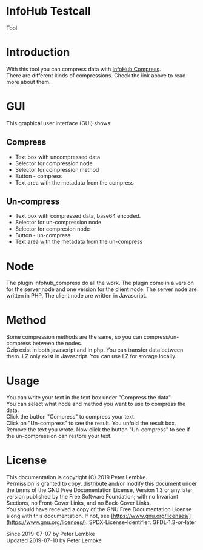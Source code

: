 # InfoHub Testcall

Tool

# Introduction

With this tool you can compress data with [InfoHub Compress](plugin,infohub_compress).  
There are different kinds of compressions. Check the link above to read more about them.

# GUI

This graphical user interface (GUI) shows:

## Compress

* Text box with uncompressed data
* Selector for compression node
* Selector for compression method
* Button - compress
* Text area with the metadata from the compress

## Un-compress

* Text box with compressed data, base64 encoded.
* Selector for un-compression node
* Selector for compresion node
* Button - un-compress
* Text area with the metadata from the un-compress

# Node

The plugin infohub_compress do all the work. The plugin come in a version for the server node and one version for the
client node. The server node are written in PHP. The client node are written in Javascript.

# Method

Some compression methods are the same, so you can compress/un-compress between the nodes.  
Gzip exist in both javascript and in php. You can transfer data between them. LZ only exist in Javascript. You can use
LZ for storage locally.

# Usage

You can write your text in the text box under "Compress the data".  
You can select what node and method you want to use to compress the data.  
Click the button "Compress" to compress your text.   
Click on "Un-compress" to see the result. You unfold the result box.  
Remove the text you wrote. Now click the button "Un-compress" to see if the un-compression can restore your text.

# License

This documentation is copyright (C) 2019 Peter Lembke.  
Permission is granted to copy, distribute and/or modify this document under the terms of the GNU Free Documentation
License, Version 1.3 or any later version published by the Free Software Foundation; with no Invariant Sections, no
Front-Cover Links, and no Back-Cover Links.  
You should have received a copy of the GNU Free Documentation License along with this documentation. If not,
see [https://www.gnu.org/licenses/](https://www.gnu.org/licenses/). SPDX-License-Identifier: GFDL-1.3-or-later

Since 2019-07-07 by Peter Lembke  
Updated 2019-07-10 by Peter Lembke  
